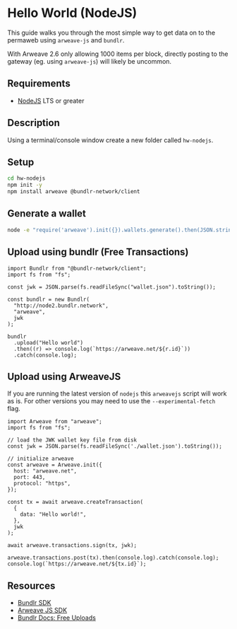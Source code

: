 # Hello World (NodeJS)

This guide walks you through the most simple way to get data on to the permaweb using `arweave-js` and `bundlr`.

With Arweave 2.6 only allowing 1000 items per block, directly posting to the gateway (eg. using `arweave-js`) will likely be uncommon.

## Requirements

- [NodeJS](https://nodejs.org) LTS or greater

## Description

Using a terminal/console window create a new folder called `hw-nodejs`.

## Setup

```sh
cd hw-nodejs
npm init -y
npm install arweave @bundlr-network/client
```

## Generate a wallet

```sh
node -e "require('arweave').init({}).wallets.generate().then(JSON.stringify).then(console.log.bind(console))" > wallet.json
```

## Upload using bundlr (Free Transactions)

```js:no-line-numbers
import Bundlr from "@bundlr-network/client";
import fs from "fs";

const jwk = JSON.parse(fs.readFileSync("wallet.json").toString());

const bundlr = new Bundlr(
  "http://node2.bundlr.network",
  "arweave",
  jwk
);

bundlr
  .upload("Hello world")
  .then((r) => console.log(`https://arweave.net/${r.id}`))
  .catch(console.log);
```

## Upload using ArweaveJS

If you are running the latest version of `nodejs` this `arweavejs` script will work as is. For other versions you may need to use the `--experimental-fetch` flag.

```js:no-line-numbers
import Arweave from "arweave";
import fs from "fs";

// load the JWK wallet key file from disk
const jwk = JSON.parse(fs.readFileSync('./wallet.json').toString());

// initialize arweave
const arweave = Arweave.init({
  host: "arweave.net",
  port: 443,
  protocol: "https",
});

const tx = await arweave.createTransaction(
  {
    data: "Hello world!",
  },
  jwk
);

await arweave.transactions.sign(tx, jwk);

arweave.transactions.post(tx).then(console.log).catch(console.log);
console.log(`https://arweave.net/${tx.id}`);
```

## Resources

- [Bundlr SDK](https://github.com/Bundlr-Network/js-sdk)
- [Arweave JS SDK](https://github.com/ArweaveTeam/arweave-js)
- [Bundlr Docs: Free Uploads](https://docs.bundlr.network/FAQs/general-faq#does-bundlr-offer-free-uploads)
